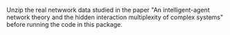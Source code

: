 Unzip the real netwwork data studied in the paper "An intelligent-agent network theory and the hidden interaction multiplexity of complex systems" before running the code in this package. 
